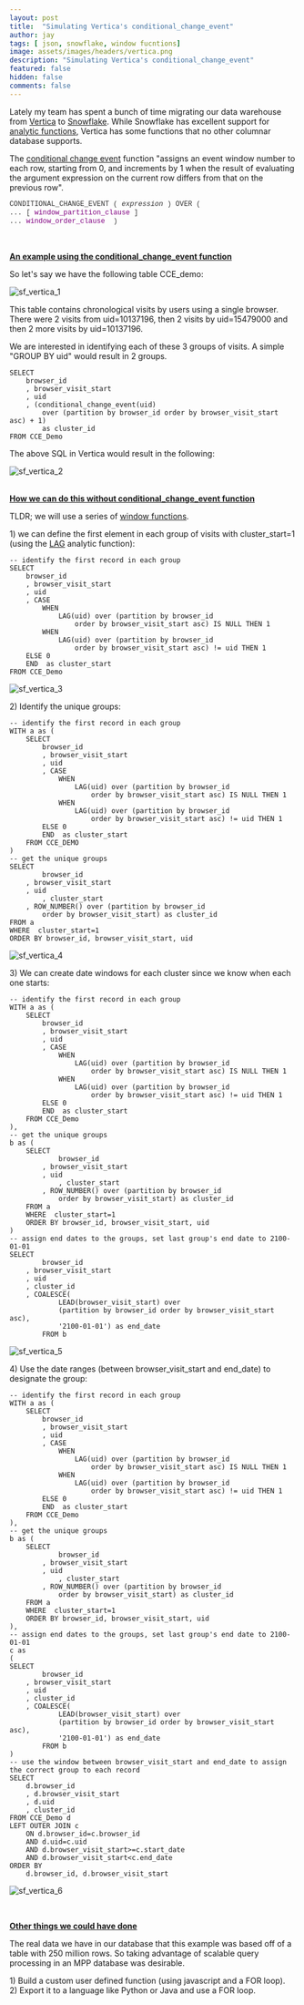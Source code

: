 ```yaml
---
layout: post
title:  "Simulating Vertica's conditional_change_event"
author: jay
tags: [ json, snowflake, window fucntions]
image: assets/images/headers/vertica.png
description: "Simulating Vertica's conditional_change_event"
featured: false
hidden: false
comments: false
---
```




<p>Lately my team has spent a bunch of time migrating our data warehouse from <a href="https://www.vertica.com/" target="_blank">Vertica</a> to <a href="https://www.snowflake.net/" target="_blank">Snowflake</a>. While Snowflake has excellent support for <a href="https://docs.snowflake.net/manuals/sql-reference/functions-analytic.html" target="_blank">analytic functions</a>, Vertica has some functions that no other columnar database supports.&nbsp;</p>
<p>The <a href="https://my.vertica.com/docs/7.1.x/HTML/Content/Authoring/SQLReferenceManual/Functions/TimeSeries/CONDITIONAL_CHANGE_EVENTAnalytic.htm" target="_blank">conditional change event</a>&nbsp;function "assigns an event window number to each row, starting from 0, and increments by 1 when the result of evaluating the argument expression on the current row differs from that on the previous row".</p>
<pre style="color: #333333; font-family: Consolas, 'Courier New'; font-size: 12.16px; line-height: 1.25em;" xml:space="preserve">CONDITIONAL_CHANGE_EVENT ( <em>expression </em>) OVER ( 
... [ <a id="14435" class="MCXref xref" style="color: #800080; text-decoration-line: none;" href="https://my.vertica.com/docs/7.1.x/HTML/Content/Authoring/SQLReferenceManual/Functions/Analytic/window_partition_clause.htm">window_partition_clause</a> ] 
... <a id="14436" class="MCXref xref" style="color: #800080; text-decoration-line: none;" href="https://my.vertica.com/docs/7.1.x/HTML/Content/Authoring/SQLReferenceManual/Functions/Analytic/window_order_clause.htm">window_order_clause</a>  )</pre>
<p>&nbsp;</p>
<p><span style="text-decoration: underline;"><strong>An example using the conditional_change_event function</strong></span></p>
<p>So let's say we have the following table CCE_demo:&nbsp;</p>


<p><img src="{{ site.baseurl }}/assets/images/sf_vertica_1.png" alt="sf_vertica_1"/></p>


<p>This table contains chronological visits by users using a single browser. There were 2 visits from uid=10137196, then 2 visits by uid=15479000 and then 2 more visits by uid=10137196. &nbsp;</p>
<p>We are interested in identifying each of these 3 groups of visits. A simple "GROUP BY uid" would result in 2 groups.</p>

    SELECT
        browser_id
        , browser_visit_start
        , uid
        , (conditional_change_event(uid) 
            over (partition by browser_id order by browser_visit_start asc) + 1) 
            as cluster_id
    FROM CCE_Demo


<p>The above SQL in Vertica would result in the following:&nbsp;</p>


<p><img src="{{ site.baseurl }}/assets/images/sf_vertica_2.png" alt="sf_vertica_2"/></p>

<p><span style="text-decoration: underline;"><strong><br />How we can do this without conditional_change_event function</strong></span></p>

<p>TLDR; we will use a series of <a href="https://docs.snowflake.com/en/sql-reference/functions-analytic" target=_blank>window functions</a>.</p>

<p>1) we can define the first element in each group of visits with cluster_start=1 (using the <a href="https://docs.snowflake.net/manuals/sql-reference/functions/lag.html" target="_blank">LAG</a>&nbsp;analytic function):</p>


    -- identify the first record in each group
    SELECT
        browser_id
        , browser_visit_start
        , uid
        , CASE
            WHEN
                LAG(uid) over (partition by browser_id 
                    order by browser_visit_start asc) IS NULL THEN 1
            WHEN
                LAG(uid) over (partition by browser_id 
                    order by browser_visit_start asc) != uid THEN 1
        ELSE 0
        END  as cluster_start
    FROM CCE_Demo



<p><img src="{{ site.baseurl }}/assets/images/sf_vertica_3.png" alt="sf_vertica_3"/></p>

<p>2) Identify the unique groups:</p>

    -- identify the first record in each group
    WITH a as (
        SELECT
            browser_id
            , browser_visit_start
            , uid
            , CASE
                WHEN
                    LAG(uid) over (partition by browser_id 
                        order by browser_visit_start asc) IS NULL THEN 1
                WHEN
                    LAG(uid) over (partition by browser_id 
                        order by browser_visit_start asc) != uid THEN 1
            ELSE 0
            END  as cluster_start
        FROM CCE_DEMO
    )
    -- get the unique groups
    SELECT
            browser_id
        , browser_visit_start
        , uid
            , cluster_start
        , ROW_NUMBER() over (partition by browser_id 
            order by browser_visit_start) as cluster_id
    FROM a
    WHERE  cluster_start=1
    ORDER BY browser_id, browser_visit_start, uid 




<p><img src="{{ site.baseurl }}/assets/images/sf_vertica_4.png" alt="sf_vertica_4"/></p>

<p>3) We can create date windows for each cluster since we know when each one starts:</p>

    -- identify the first record in each group
    WITH a as (
        SELECT 
            browser_id
            , browser_visit_start
            , uid 
            , CASE 
                WHEN 
                    LAG(uid) over (partition by browser_id 
                        order by browser_visit_start asc) IS NULL THEN 1 
                WHEN
                    LAG(uid) over (partition by browser_id 
                        order by browser_visit_start asc) != uid THEN 1 
            ELSE 0 
            END  as cluster_start
        FROM CCE_Demo
    ),
    -- get the unique groups
    b as (
        SELECT 
                browser_id
            , browser_visit_start
            , uid 
                , cluster_start
            , ROW_NUMBER() over (partition by browser_id 
                order by browser_visit_start) as cluster_id
        FROM a
        WHERE  cluster_start=1
        ORDER BY browser_id, browser_visit_start, uid  
    )
    -- assign end dates to the groups, set last group's end date to 2100-01-01 
    SELECT
            browser_id
        , browser_visit_start
        , uid
        , cluster_id
        , COALESCE(
                LEAD(browser_visit_start) over
                (partition by browser_id order by browser_visit_start asc),
                '2100-01-01') as end_date
            FROM b

<p><img src="{{ site.baseurl }}/assets/images/sf_vertica_5.png" alt="sf_vertica_5"/></p>

<p>4) Use the date ranges (between browser_visit_start and end_date) to designate the group:</p>

    -- identify the first record in each group
    WITH a as (
        SELECT 
            browser_id
            , browser_visit_start
            , uid 
            , CASE 
                WHEN 
                    LAG(uid) over (partition by browser_id 
                        order by browser_visit_start asc) IS NULL THEN 1 
                WHEN 
                    LAG(uid) over (partition by browser_id 
                        order by browser_visit_start asc) != uid THEN 1 
            ELSE 0 
            END  as cluster_start
        FROM CCE_Demo
    ),
    -- get the unique groups
    b as (
        SELECT 
                browser_id
            , browser_visit_start
            , uid 
                , cluster_start
            , ROW_NUMBER() over (partition by browser_id 
                order by browser_visit_start) as cluster_id
        FROM a
        WHERE  cluster_start=1
        ORDER BY browser_id, browser_visit_start, uid  
    ),
    -- assign end dates to the groups, set last group's end date to 2100-01-01 
    c as
    (
    SELECT 
            browser_id
        , browser_visit_start
        , uid
        , cluster_id
        , COALESCE(
                LEAD(browser_visit_start) over 
                (partition by browser_id order by browser_visit_start asc),
                '2100-01-01') as end_date 
            FROM b
    )
    -- use the window between browser_visit_start and end_date to assign the correct group to each record
    SELECT
        d.browser_id
        , d.browser_visit_start
        , d.uid
        , cluster_id
    FROM CCE_Demo d
    LEFT OUTER JOIN c
        ON d.browser_id=c.browser_id
        AND d.uid=c.uid
        AND d.browser_visit_start>=c.start_date
        AND d.browser_visit_start<c.end_date
    ORDER BY 
        d.browser_id, d.browser_visit_start 

<p><img src="{{ site.baseurl }}/assets/images/sf_vertica_6.png" alt="sf_vertica_6"/></p>


<p>&nbsp;&nbsp;</p>
<p><span style="text-decoration: underline;"><strong>Other things we could have done</strong></span></p>
<p>The real data we have in our database that this example was based off of a table with 250 million rows. So taking advantage of scalable query processing in an MPP database was desirable.</p>
<p>1) Build a custom user defined function (using javascript and a FOR loop).<br />2) Export it to a language like Python or Java and use a FOR loop.&nbsp;</p>
